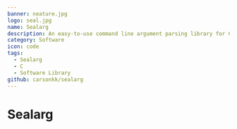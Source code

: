```yaml
---
banner: neature.jpg
logo: seal.jpg
name: Sealarg
description: An easy-to-use command line argument parsing library for C
category: Software
icon: code
tags:
  - Sealarg
  - C
  - Software Library
github: carsonkk/sealarg
---
```


# Sealarg
